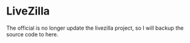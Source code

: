 # LiveZilla
The official is no longer update the livezilla project, so I will backup the source code to here.

